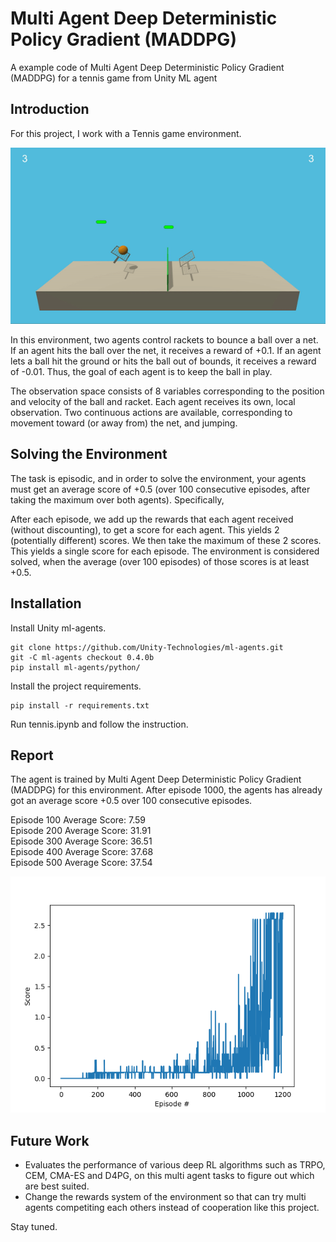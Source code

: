 # Multi Agent Deep Deterministic Policy Gradient (MADDPG)
A example code of Multi Agent Deep Deterministic Policy Gradient (MADDPG) for a tennis game from Unity ML agent

## Introduction
For this project, I work with a Tennis game environment.

![tennis demo](/assets/tennis_intro.gif)

In this environment, two agents control rackets to bounce a ball over a net. If an agent hits the ball over the net, it receives a reward of +0.1. If an agent lets a ball hit the ground or hits the ball out of bounds, it receives a reward of -0.01. Thus, the goal of each agent is to keep the ball in play.

The observation space consists of 8 variables corresponding to the position and velocity of the ball and racket. Each agent receives its own, local observation. Two continuous actions are available, corresponding to movement toward (or away from) the net, and jumping.

## Solving the Environment

The task is episodic, and in order to solve the environment, your agents must get an average score of +0.5 (over 100 consecutive episodes, after taking the maximum over both agents). Specifically,

After each episode, we add up the rewards that each agent received (without discounting), to get a score for each agent. This yields 2 (potentially different) scores. We then take the maximum of these 2 scores.
This yields a single score for each episode.
The environment is considered solved, when the average (over 100 episodes) of those scores is at least +0.5.

## Installation

Install Unity ml-agents.
```
git clone https://github.com/Unity-Technologies/ml-agents.git
git -C ml-agents checkout 0.4.0b
pip install ml-agents/python/
```
Install the project requirements.
```
pip install -r requirements.txt
```
Run tennis.ipynb and follow the instruction.

## Report

The agent is trained by Multi Agent Deep Deterministic Policy Gradient (MADDPG) for this environment. After episode 1000, the agents has already got an average score +0.5 over 100 consecutive episodes.

Episode 100	Average Score: 7.59\
Episode 200	Average Score: 31.91\
Episode 300	Average Score: 36.51\
Episode 400	Average Score: 37.68\
Episode 500	Average Score: 37.54

![report](/assets/report.png)

## Future Work

- Evaluates the performance of various deep RL algorithms such as TRPO, CEM, CMA-ES and D4PG, on this multi agent tasks to figure out which are best suited.
- Change the rewards system of the environment so that can try multi agents competiting each others instead of cooperation like this project.

Stay tuned.
